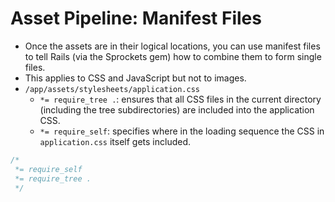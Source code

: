 # Asset Pipeline: Manifest Files


- Once the assets are in their logical locations, you can use manifest files to tell Rails (via the Sprockets gem) how to combine them to form single files. 
- This applies to CSS and JavaScript but not to images.
- `/app/assets/stylesheets/application.css`
  - `*= require_tree .`: ensures that all CSS files in the current directory (including the tree subdirectories) are included into the application CSS.
  - `*= require_self`: specifies where in the loading sequence the CSS in `application.css` itself gets included.

```css
/*
 *= require_self
 *= require_tree .
 */
```